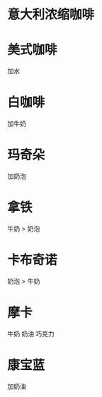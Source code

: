 # 意大利浓缩咖啡


# 美式咖啡

加水


# 白咖啡

加牛奶


# 玛奇朵

加奶泡


# 拿铁

牛奶 > 奶泡


# 卡布奇诺

奶泡 > 牛奶


# 摩卡

牛奶 奶油 巧克力


# 康宝蓝

加奶油
